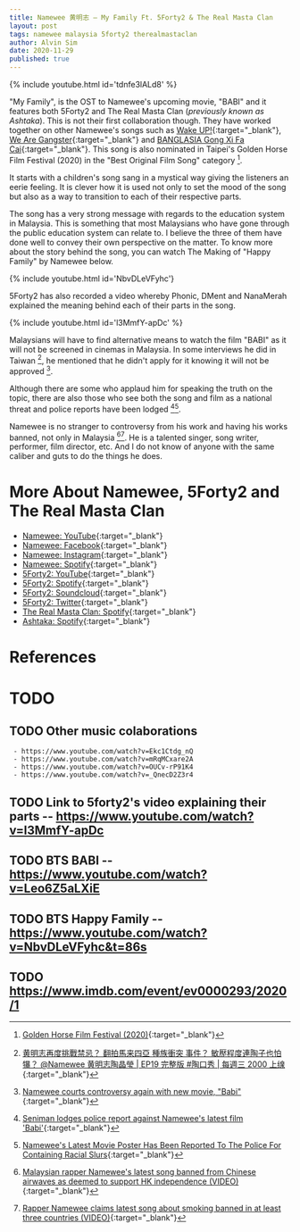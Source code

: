 ```yaml
---
title: Namewee 黄明志 — My Family Ft. 5Forty2 & The Real Masta Clan
layout: post
tags: namewee malaysia 5forty2 therealmastaclan
author: Alvin Sim
date: 2020-11-29
published: true
---
```


{% include youtube.html id='tdnfe3lALd8' %}

"My Family", is the OST to Namewee's upcoming movie, "BABI" and it features both 5Forty2 and The Real Masta Clan (_previously known as Ashtaka_). This is not their first collaboration though. They have worked together on other Namewee's songs such as [Wake UP!](https://www.youtube.com/watch?v=mRqMCxare2A){:target="_blank"}, [We Are Gangster](https://www.youtube.com/watch?v=Ekc1Ctdg_nQ){:target="_blank"} and [BANGLASIA Gong Xi Fa Cai](https://www.youtube.com/watch?v=OUCv-rP91K4){:target="_blank"}. This song is also nominated in Taipei's Golden Horse Film Festival (2020) in the "Best Original Film Song" category [^1].

It starts with a children's song sang in a mystical way giving the listeners an eerie feeling. It is clever how it is used not only to set the mood of the song but also as a way to transition to each of their respective parts.

The song has a very strong message with regards to the education system in Malaysia. This is something that most Malaysians who have gone through the public education system can relate to. I believe the three of them have done well to convey their own perspective on the matter. To know more about the story behind the song, you can watch The Making of "Happy Family" by Namewee below.

{% include youtube.html id='NbvDLeVFyhc'}

5Forty2 has also recorded a video whereby Phonic, DMent and NanaMerah explained the meaning behind each of their parts in the song.

{% include youtube.html id='l3MmfY-apDc' %}

Malaysians will have to find alternative means to watch the film "BABI" as it will not be screened in cinemas in Malaysia. In some interviews he did in Taiwan [^2], he mentioned that he didn't apply for it knowing it will not be approved [^3].

Although there are some who applaud him for speaking the truth on the topic, there are also those who see both the song and film as a national threat and police reports have been lodged [^4][^5].

Namewee is no stranger to controversy from his work and having his works banned, not only in Malaysia [^6][^7]. He is a talented singer, song writer, performer, film director, etc. And I do not know of anyone with the same caliber and guts to do the things he does.

# More About Namewee, 5Forty2 and The Real Masta Clan

  - [Namewee: YouTube](https://www.youtube.com/channel/UCFUtqTcgJgRnmZ3tMU6P74Q){:target="_blank"}
  - [Namewee: Facebook](https://www.facebook.com/namewee){:target="_blank"}
  - [Namewee: Instagram](https://www.instagram.com/nameweephoto/){:target="_blank"}
  - [Namewee: Spotify](https://open.spotify.com/artist/24jrxG0tKcwgAzsLuPzyMi?si=FjPxNVOYRX--9kfNHMMK3A){:target="_blank"}
  - [5Forty2: YouTube](https://www.youtube.com/user/542music/){:target="_blank"}
  - [5Forty2: Spotify](https://open.spotify.com/artist/7dNXRpifgPdFo7UvgUxv3m?si=j7BjfUhdQoesdXEltJ_hzg){:target="_blank"}
  - [5Forty2: Soundcloud](https://soundcloud.com/5forty2){:target="_blank"}
  - [5Forty2: Twitter](https://twitter.com/5forty2){:target="_blank"}
  - [The Real Masta Clan: Spotify](https://open.spotify.com/artist/6dczZmilmnszy8ZxY6tBm0?si=RtdAV6z4TJSfKjJ24zr2hg){:target="_blank"}
  - [Ashtaka: Spotify](https://open.spotify.com/artist/337C2qRENbKIMT3qzL7Xy9?si=AO030wRkTJmaV1vosdcD-A){:target="_blank"}

# References

[^1]: [Golden Horse Film Festival (2020)](https://www.imdb.com/event/ev0000293/2020/1){:target="_blank"}
[^2]: [黄明志再度挑戰禁忌？ 翻拍馬来四亞 種族衝突 事件？ 敏㱘程度連陶子也怕犦？ @Namewee 黄明志陶晶瑩 | EP19 完整版 #陶口秀 | 每週三 2000 上缐](https://youtu.be/EmeuZtMTSfk?t=789){:target="_blank"}
[^3]: [Namewee courts controversy again with new movie, "Babi"](http://www.cinema.com.my/articles/news_details.aspx?search=2020.n_nameweemoviebabi_58129){:target="_blank"}
[^4]: [Seniman lodges police report against Namewee's latest film 'Babi'](https://www.malaymail.com/news/malaysia/2020/12/11/seniman-lodges-police-report-against-namewees-latest-film-babi/1931168){:target="_blank"}
[^5]: [Namewee's Latest Movie Poster Has Been Reported To The Police For Containing Racial Slurs](https://says.com/my/news/namewee-s-latest-movie-poster-babi-reported-to-police-for-containing-racial-slurs){:target="_blank"}
[^6]: [Malaysian rapper Namewee's latest song banned from Chinese airwaves as deemed to support HK independence (VIDEO)](https://www.malaymail.com/news/showbiz/2020/04/23/malaysian-rapper-namewees-latest-song-banned-from-chinese-airwaves-as-deeme/1859464){:target="_blank"}
[^7]: [Rapper Namewee claims latest song about smoking banned in at least three countries (VIDEO)](https://malaysia.news.yahoo.com/rapper-namewee-claims-latest-song-082624092.html){:target="_blank"}

# TODO

  ## TODO Other music colaborations

	 - https://www.youtube.com/watch?v=Ekc1Ctdg_nQ
     - https://www.youtube.com/watch?v=mRqMCxare2A
     - https://www.youtube.com/watch?v=OUCv-rP91K4
	 - https://www.youtube.com/watch?v=_QnecD2Z3r4

  ## TODO Link to 5forty2's video explaining their parts -- https://www.youtube.com/watch?v=l3MmfY-apDc

  ## TODO BTS BABI -- https://www.youtube.com/watch?v=Leo6Z5aLXiE

  ## TODO BTS Happy Family -- https://www.youtube.com/watch?v=NbvDLeVFyhc&t=86s

  ## TODO https://www.imdb.com/event/ev0000293/2020/1
